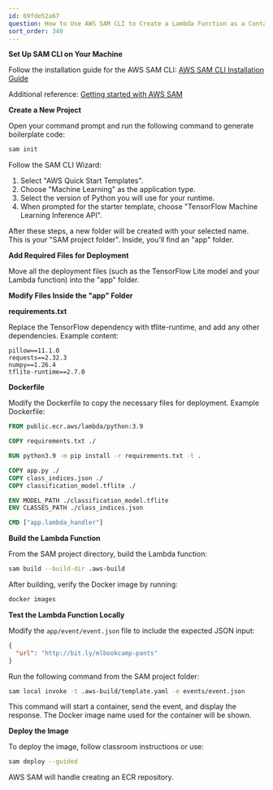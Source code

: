```yaml
---
id: 69fde52a67
question: How to Use AWS SAM CLI to Create a Lambda Function as a Container Image
sort_order: 340
---
```


**Set Up SAM CLI on Your Machine**

Follow the installation guide for the AWS SAM CLI: [AWS SAM CLI Installation Guide](https://docs.aws.amazon.com/serverless-application-model/latest/developerguide/install-sam-cli.html)

Additional reference: [Getting started with AWS SAM](https://docs.aws.amazon.com/serverless-application-model/latest/developerguide/serverless-getting-started.html)

**Create a New Project**

Open your command prompt and run the following command to generate boilerplate code:

```bash
sam init
```

Follow the SAM CLI Wizard:

1. Select "AWS Quick Start Templates".
2. Choose "Machine Learning" as the application type.
3. Select the version of Python you will use for your runtime.
4. When prompted for the starter template, choose "TensorFlow Machine Learning Inference API".

After these steps, a new folder will be created with your selected name. This is your "SAM project folder". Inside, you'll find an "app" folder.

**Add Required Files for Deployment**

Move all the deployment files (such as the TensorFlow Lite model and your Lambda function) into the "app" folder.

**Modify Files Inside the "app" Folder**

**requirements.txt**

Replace the TensorFlow dependency with tflite-runtime, and add any other dependencies. Example content:

```
pillow==11.1.0
requests==2.32.3
numpy==1.26.4
tflite-runtime==2.7.0
```

**Dockerfile**

Modify the Dockerfile to copy the necessary files for deployment. Example Dockerfile:

```dockerfile
FROM public.ecr.aws/lambda/python:3.9

COPY requirements.txt ./

RUN python3.9 -m pip install -r requirements.txt -t .

COPY app.py ./
COPY class_indices.json ./
COPY classification_model.tflite ./

ENV MODEL_PATH ./classification_model.tflite
ENV CLASSES_PATH ./class_indices.json

CMD ["app.lambda_handler"]
```

**Build the Lambda Function**

From the SAM project directory, build the Lambda function:

```bash
sam build --build-dir .aws-build
```

After building, verify the Docker image by running:

```bash
docker images
```

**Test the Lambda Function Locally**

Modify the `app/event/event.json` file to include the expected JSON input:

```json
{
  "url": "http://bit.ly/mlbookcamp-pants"
}
```

Run the following command from the SAM project folder:

```bash
sam local invoke -t .aws-build/template.yaml -e events/event.json
```

This command will start a container, send the event, and display the response. The Docker image name used for the container will be shown.

**Deploy the Image**

To deploy the image, follow classroom instructions or use:

```bash
sam deploy --guided
```

AWS SAM will handle creating an ECR repository.